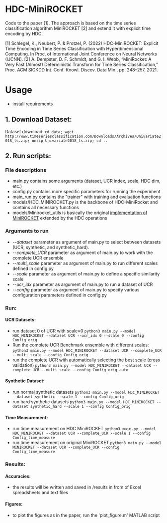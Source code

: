 # HDC-MiniROCKET
Code to the paper [1]. The approach is based on the time series classification algorithm MiniROCKET [2] and extend it with explicit time encoding by HDC.  

[1] Schlegel, K., Neubert, P. & Protzel, P. (2022) HDC-MiniROCKET: Explicit Time Encoding in Time Series Classification with Hyperdimensional Computing. In Proc. of International Joint Conference on Neural Networks (IJCNN).
[2] A. Dempster, D. F. Schmidt, and G. I. Webb, “MiniRocket: A Very Fast (Almost) Deterministic Transform for Time Series Classification,” Proc. ACM SIGKDD Int. Conf. Knowl. Discov. Data Min., pp. 248–257, 2021.

# Usage
- install requirements 

## 1. Download Dataset:
Dataset download: 
```cd data; wget http://www.timeseriesclassification.com/Downloads/Archives/Univariate2018_ts.zip; unzip Univariate2018_ts.zip; cd ..```
## 2. Run scripts:
### File descriptions 
- main.py contains some arguments (dataset, UCR index, scale, HDC dim, etc.)
- config.py contains more specific parameters for running the experiment 
- main_run.py contains the "trainer" with training and evaluation functions 
- models/HDC_MINIROCKET.py is the backbone of HDC-MiniRocket and contains all necessary functions 
- models/Minirocket_utils is basically the original [implementation of MiniROCKET](https://github.com/angus924/minirocket) extended by the HDC operations 

### Arguments to run
- *--dataset* parameter as argument of main.py to select between datasets (UCR, synthetic, and synthetic_hard).
- *--complete_UCR* parameter as argument of main.py to work with the complete UCR ensemble 
- *--multi_scale* parameter as argument of main.py to run different scales defined in config.py
- *--scale* parameter as argument of main.py to define a specific similarity scale
- *--ucr_idx* parameter as argument of main.py to run a dataset of UCR
- *--config* parameter as argument of main.py to specify various configuration parameters defined in config.py 

### Run:
#### UCR Datasets:
- run dataset 0 of UCR with scale=0
```python3 main.py --model HDC_MINIROCKET --dataset UCR --ucr_idx 0 --scale 0 --config Config_orig```
- Run the complete UCR Benchmark ensemble with different scales: 
```python3 main.py --model HDC_MINIROCKET --dataset UCR --complete_UCR --multi_scale --config Config_orig```
- run the complete UCR with automatically selecting the best scale (cross validation)
```python3 main.py --model HDC_MINIROCKET --dataset UCR --complete_UCR --multi_scale --config Config_orig_auto```
#### Synthetic Dataset:
- run normal synthetic datasets
```python3 main.py --model HDC_MINIROCKET --dataset synthetic --scale 1 --config Config_orig```
- run hard synthetic datasets
```python3 main.py --model HDC_MINIROCKET --dataset synthetic_hard --scale 1 --config Config_orig```
#### Time Measurement:
- run time measurement on HDC MiniROCKET
```python3 main.py --model HDC_MINIROCKET --dataset UCR --complete_UCR --scale 1 --config Config_time_measure```
- run time measurement on original MiniROCKET
```python3 main.py --model MINIROCKET --dataset UCR --complete_UCR --config Config_time_measure```

### Results:
#### Accuracies:
- the results will be written and saved in /results in from of Excel spreadsheets and text files
#### Figures:
- to plot the figures as in the paper, run the 'plot_figure.m' MATLAB script 